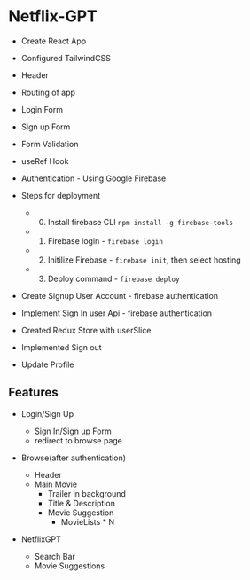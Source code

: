 # Netflix-GPT

- Create React App
- Configured TailwindCSS
- Header
- Routing of app
- Login Form
- Sign up Form
- Form Validation
- useRef Hook
- Authentication - Using Google Firebase
- Steps for deployment

  - 0. Install firebase CLI `npm install -g firebase-tools`
  - 1. Firebase login - `firebase login`
  - 2. Initilize Firebase - `firebase init`, then select
       hosting
  - 3. Deploy command - `firebase deploy`

- Create Signup User Account - firebase authentication
- Implement Sign In user Api - firebase authentication
- Created Redux Store with userSlice
- Implemented Sign out
- Update Profile

## Features

- Login/Sign Up

  - Sign In/Sign up Form
  - redirect to browse page

- Browse(after authentication)

  - Header
  - Main Movie
    - Trailer in background
    - Title & Description
    - Movie Suggestion
      - MovieLists \* N

- NetflixGPT
  - Search Bar
  - Movie Suggestions
